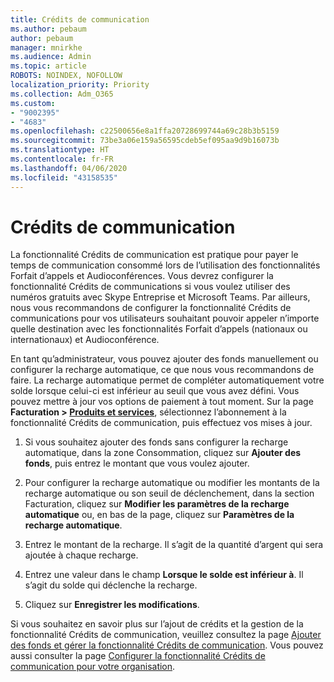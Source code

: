 ```yaml
---
title: Crédits de communication
ms.author: pebaum
author: pebaum
manager: mnirkhe
ms.audience: Admin
ms.topic: article
ROBOTS: NOINDEX, NOFOLLOW
localization_priority: Priority
ms.collection: Adm_O365
ms.custom:
- "9002395"
- "4683"
ms.openlocfilehash: c22500656e8a1ffa20728699744a69c28b3b5159
ms.sourcegitcommit: 73be3a06e159a56595cdeb5ef095aa9d9b16073b
ms.translationtype: HT
ms.contentlocale: fr-FR
ms.lasthandoff: 04/06/2020
ms.locfileid: "43158535"
---
```

# <a name="communication-credits"></a>Crédits de communication

La fonctionnalité Crédits de communication est pratique pour payer le temps de communication consommé lors de l’utilisation des fonctionnalités Forfait d’appels et Audioconférences.  Vous devrez configurer la fonctionnalité Crédits de communications si vous voulez utiliser des numéros gratuits avec Skype Entreprise et Microsoft Teams.  Par ailleurs, nous vous recommandons de configurer la fonctionnalité Crédits de communications pour vos utilisateurs souhaitant pouvoir appeler n’importe quelle destination avec les fonctionnalités Forfait d’appels (nationaux ou internationaux) et Audioconférence.

En tant qu’administrateur, vous pouvez ajouter des fonds manuellement ou configurer la recharge automatique, ce que nous vous recommandons de faire.  La recharge automatique permet de compléter automatiquement votre solde lorsque celui-ci est inférieur au seuil que vous avez défini.  Vous pouvez mettre à jour vos options de paiement à tout moment. Sur la page **Facturation > [Produits et services](https://go.microsoft.com/fwlink/p/?linkid=842054)**, sélectionnez l’abonnement à la fonctionnalité Crédits de communication, puis effectuez vos mises à jour.

1. Si vous souhaitez ajouter des fonds sans configurer la recharge automatique, dans la zone Consommation, cliquez sur **Ajouter des fonds**, puis entrez le montant que vous voulez ajouter.

2. Pour configurer la recharge automatique ou modifier les montants de la recharge automatique ou son seuil de déclenchement, dans la section Facturation, cliquez sur **Modifier les paramètres de la recharge automatique** ou, en bas de la page, cliquez sur **Paramètres de la recharge automatique**.  

3. Entrez le montant de la recharge.  Il s’agit de la quantité d’argent qui sera ajoutée à chaque recharge.  

4. Entrez une valeur dans le champ **Lorsque le solde est inférieur à**.  Il s’agit du solde qui déclenche la recharge.

5. Cliquez sur **Enregistrer les modifications**.

Si vous souhaitez en savoir plus sur l’ajout de crédits et la gestion de la fonctionnalité Crédits de communication, veuillez consultez la page [Ajouter des fonds et gérer la fonctionnalité Crédits de communication](https://docs.microsoft.com/microsoftteams/add-funds-and-manage-communications-credits). Vous pouvez aussi consulter la page [Configurer la fonctionnalité Crédits de communication pour votre organisation](https://docs.microsoft.com/microsoftteams/set-up-communications-credits-for-your-organization).
